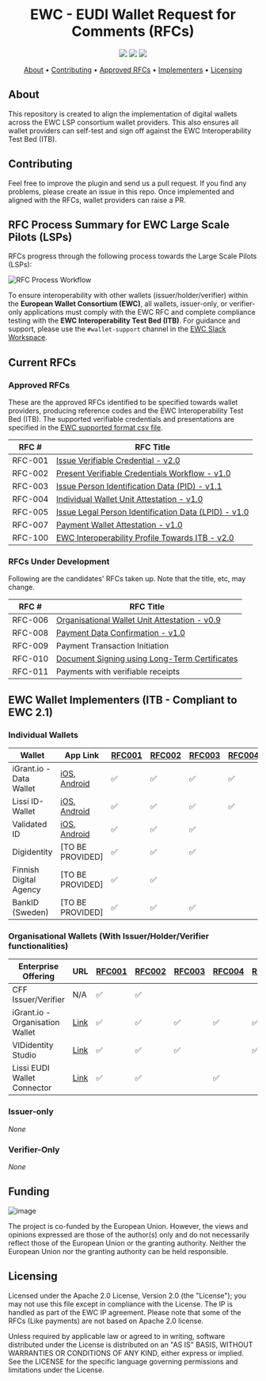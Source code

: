 <h1 align="center">
    EWC - EUDI Wallet Request for Comments (RFCs)
</h1>

<p align="center">
    <a href="/../../commits/" title="Last Commit"><img src="https://img.shields.io/github/last-commit/EWC-consortium/eudi-wallet-rfcs?style=flat"></a>
    <a href="/../../issues" title="Open Issues"><img src="https://img.shields.io/github/issues/EWC-consortium/eudi-wallet-rfcs?style=flat"></a>
    <a href="./LICENSE" title="License"><img src="https://img.shields.io/badge/License-Apache%202.0-yellowgreen?style=flat"></a>
</p>

<p align="center">
  <a href="#about">About</a> •
  <a href="#contributing">Contributing</a> •
  <a href="#approved-rfcs">Approved RFCs</a> •
  <a href="#ewc-wallet-implementers-itb---compliant-to-ewc-21">Implementers</a> •
  <a href="#licensing">Licensing</a>
</p>

## About

This repository is created to align the implementation of digital wallets across the EWC LSP consortium wallet providers. This also ensures all wallet providers can self-test and sign off against the EWC Interoperability Test Bed (ITB).

## Contributing

Feel free to improve the plugin and send us a pull request. If you find any problems, please create an issue in this repo. Once implemented and aligned with the RFCs, wallet providers can raise a PR.

## RFC Process Summary for EWC Large Scale Pilots (LSPs)

RFCs progress through the following process towards the Large Scale Pilots (LSPs):

![RFC Process Workflow](https://github.com/user-attachments/assets/5fc6cf87-9364-47bc-8666-8817b07779df)

To ensure interoperability with other wallets (issuer/holder/verifier) within the **European Wallet Consortium (EWC)**, all wallets, issuer-only, or verifier-only applications must comply with the EWC RFC and complete compliance testing with the **EWC Interoperability Test Bed (ITB)**. For guidance and support, please use the `#wallet-support` channel in the [EWC Slack Workspace](https://eudigitaliden-gax7504.slack.com/archives/C063LNT4L4R).

## Current RFCs

### Approved RFCs

These are the approved RFCs identified to be specified towards wallet providers, producing reference codes and the EWC Interoperability Test Bed (ITB). The supported verifiable credentials and presentations are specified in the [EWC supported format csv file](https://github.com/EWC-consortium/eudi-wallet-rfcs/blob/main/ewc-supported-formats.csv).

| **RFC #** | **RFC Title**                                                                                                |
| --------- | ------------------------------------------------------------------------------------------------------------ |
| RFC-001   | [Issue Verifiable Credential - v2.0](ewc-rfc001-issue-verifiable-credential.md)                              |
| RFC-002   | [Present Verifiable Credentials Workflow - v1.0](ewc-rfc002-present-verifiable-credentials.md)               |
| RFC-003   | [Issue Person Identification Data (PID) - v1.1](ewc-rfc003-issue-person-identification-data.md)              |
| RFC-004   | [Individual Wallet Unit Attestation - v1.0](ewc-rfc004-individual-wallet-attestation.md)                     |
| RFC-005   | [Issue Legal Person Identification Data (LPID) - v1.0](ewc-rfc005-issue-legal-person-identification-data.md) |
| RFC-007   | [Payment Wallet Attestation - v1.0](payment-rfcs/ewc-rfc007-payment-wallet-attestation.md)                   |
| RFC-100   | [EWC Interoperability Profile Towards ITB - v2.0](ewc-rfc100-interoperability-profile-towards-itb-v1.0.md)   |

### RFCs Under Development

Following are the candidates' RFCs taken up. Note that the title, etc, may change.

| **RFC #** | **RFC Title**                                                                                          |
| --------- | ------------------------------------------------------------------------------------------------------ |
| RFC-006   | [Organisational Wallet Unit Attestation - v0.9](/ewc-rfc006-organisational-wallet-unit-attestation.md) |
| RFC-008   | [Payment Data Confirmation - v1.0](payment-rfcs/ewc-rfc008-payment-data-confirmation.md)               |
| RFC-009   | Payment Transaction Initiation                                                                         |
| RFC-010   | [Document Signing using Long-Term Certificates](ewc-rfc010-long-term-certifice-qes-creation.md)        |
| RFC-011   | Payments with verifiable receipts                                                                      |

## EWC Wallet Implementers (ITB - Compliant to EWC 2.1)

### Individual Wallets

| Wallet                  | App Link                                                                                                                                             | [RFC001](ewc-rfc001-issue-verifiable-credential.md) | [RFC002](ewc-rfc002-present-verifiable-credentials.md) | [RFC003](ewc-rfc003-issue-person-identification-data.md) | [RFC004](ewc-rfc004-individual-wallet-attestation.md) | [RFC005](ewc-rfc005-issue-legal-person-identification-data.md) | [RFC007](payment-rfcs/ewc-rfc007-payment-wallet-attestation.md) | [RFC100](ewc-rfc100-interoperability-profile-towards-itb-v1.0.md) |
| ----------------------- | ---------------------------------------------------------------------------------------------------------------------------------------------------- | --------------------------------------------------- | ------------------------------------------------------ | -------------------------------------------------------- | ----------------------------------------------------- | -------------------------------------------------------------- | --------------------------------------------------------------- | ----------------------------------------------------------------- |
| iGrant.io - Data Wallet | [iOS](https://apple.co/2Mz9nJp), [Android](https://play.google.com/store/apps/details?id=io.igrant.mobileagent)                                      | ✅                                                   | ✅                                                      | ✅                                                        | ✅                                                     | ✅                                                              | ✅                                                               | ✅                                                                 |
| Lissi ID-Wallet         | [iOS](https://testflight.apple.com/join/9AWbZISv), [Android](https://play.google.com/store/apps/details?id=io.lissi.mobile.android.beta)             | ✅                                                   | ✅                                                      | ✅                                                        | ✅                                                     |                                                                | ✅                                                               | ✅                                                                 |
| Validated ID            | [iOS](https://apps.apple.com/us/app/id-wallet-lsp/id6504026408), [Android](https://play.google.com/store/apps/details?id=com.vididentity.wallet.lsp) | ✅                                                   | ✅                                                      | ✅                                                        |                                                       | ✅                                                              |                                                                 | ✅                                                                 |
| Digidentity         | [TO BE PROVIDED]                                                                                                                                     | ✅                                                   | ✅                                                      | ✅                                                        |                                                       |                                                                |                                                                | ✅                                                                 |
| Finnish Digital Agency  | [TO BE PROVIDED]                                                                                                                                     | ✅                                                   | ✅                                                      |                                                          |                                                       |                                                                |                                                                 | ✅                                                                 |
| BankID (Sweden)         | [TO BE PROVIDED]                                                                                                                                     | ✅                                                   | ✅                                                      | ✅                                                        |                                                       |                                                                | ✅                                                               | ✅                                                                 |

### Organisational Wallets (With Issuer/Holder/Verifier functionalities)

| Enterprise Offering             | URL                                                             | [RFC001](ewc-rfc001-issue-verifiable-credential.md) | [RFC002](ewc-rfc002-present-verifiable-credentials.md) | [RFC003](ewc-rfc003-issue-person-identification-data.md) | [RFC004](ewc-rfc004-individual-wallet-attestation.md) | [RFC005](ewc-rfc005-issue-legal-person-identification-data.md) | [RFC007](payment-rfcs/ewc-rfc007-payment-wallet-attestation.md) | [RFC100](ewc-rfc100-interoperability-profile-towards-itb-v1.0.md) |
| ------------------------------- | --------------------------------------------------------------- | --------------------------------------------------- | ------------------------------------------------------ | -------------------------------------------------------- | ----------------------------------------------------- | -------------------------------------------------------------- | --------------------------------------------------------------- | ----------------------------------------------------------------- |
| CFF Issuer/Verifier             | N/A                                                             | ✅                                                   | ✅                                                      |                                                          |                                                       |                                                                |                                                                 |                                                                   |
| iGrant.io - Organisation Wallet | [Link](https://docs.igrant.io)                                  | ✅                                                   | ✅                                                      | ✅                                                        | ✅                                                     | ✅                                                              | ✅                                                               | ✅                                                                 |
| VIDidentity Studio              | [Link](https://docs.vidchain.net/docs/Components/vidcredential) | ✅                                                   | ✅                                                      | ✅                                                        |                                                       | ✅                                                              |                                                                 | ✅                                                                 |
| Lissi EUDI Wallet Connector     | [Link](https://www.lissi.id/eudi-wallet-connector)              | ✅                                                   | ✅                                                      |                                                          | ✅                                                     |                                                                | ✅                                                               | ✅                                                                 |

### Issuer-only

_None_

### Verifier-Only

_None_

## Funding

![image](https://github.com/EWC-consortium/ewc-wiki/assets/455274/1ac9b4e3-06b9-4c3c-a2af-ec5fbf584517)

The project is co-funded by the European Union. However, the views and opinions expressed are those of the author(s) only and do not necessarily reflect those of the European Union or the granting authority. Neither the European Union nor the granting authority can be held responsible.

## Licensing

Licensed under the Apache 2.0 License, Version 2.0 (the "License"); you may not use this file except in compliance with the License. The IP is handled as part of the EWC IP agreement. Please note that some of the RFCs (Like payments) are not based on Apache 2.0 license.

Unless required by applicable law or agreed to in writing, software distributed under the License is distributed on an "AS IS" BASIS, WITHOUT WARRANTIES OR CONDITIONS OF ANY KIND, either express or implied. See the LICENSE for the specific language governing permissions and limitations under the License.
